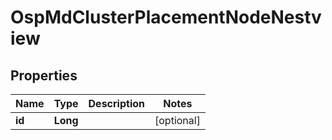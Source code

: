# OspMdClusterPlacementNodeNestview

## Properties
Name | Type | Description | Notes
------------ | ------------- | ------------- | -------------
**id** | **Long** |  |  [optional]
